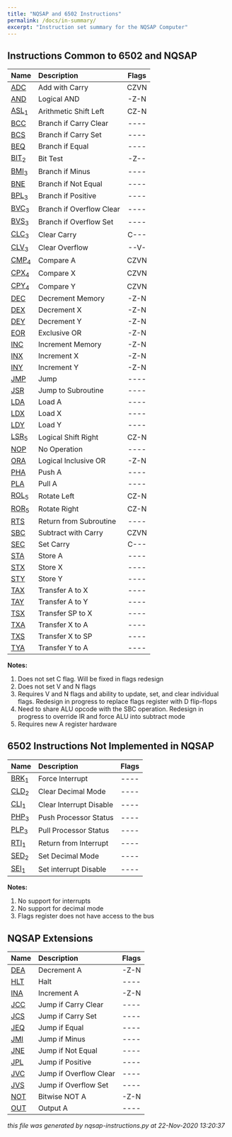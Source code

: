 ```yaml
---
title: "NQSAP and 6502 Instructions"
permalink: /docs/in-summary/
excerpt: "Instruction set summary for the NQSAP Computer"
---
```


## Instructions Common to 6502 and NQSAP

|Name|Description|Flags|
|:---|:---|:---:|
|[ADC](../in-details#adc)|Add with Carry|CZVN|
|[AND](../in-details#and)|Logical AND|-Z-N|
|[ASL](../in-details#asl)<sub>1</sub>|Arithmetic Shift Left|CZ-N|
|[BCC](../in-details#bcc)|Branch if Carry Clear|----|
|[BCS](../in-details#bcs)|Branch if Carry Set|----|
|[BEQ](../in-details#beq)|Branch if Equal|----|
|[BIT](../in-details#bit)<sub>2</sub>|Bit Test|-Z--|
|[BMI](../in-details#bmi)<sub>3</sub>|Branch if Minus|----|
|[BNE](../in-details#bne)|Branch if Not Equal|----|
|[BPL](../in-details#bpl)<sub>3</sub>|Branch if Positive|----|
|[BVC](../in-details#bvc)<sub>3</sub>|Branch if Overflow Clear|----|
|[BVS](../in-details#bvs)<sub>3</sub>|Branch if Overflow Set|----|
|[CLC](../in-details#clc)<sub>3</sub>|Clear Carry|C---|
|[CLV](../in-details#clv)<sub>3</sub>|Clear Overflow|--V-|
|[CMP](../in-details#cmp)<sub>4</sub>|Compare A|CZVN|
|[CPX](../in-details#cpx)<sub>4</sub>|Compare X|CZVN|
|[CPY](../in-details#cpy)<sub>4</sub>|Compare Y|CZVN|
|[DEC](../in-details#dec)|Decrement Memory|-Z-N|
|[DEX](../in-details#dex)|Decrement X|-Z-N|
|[DEY](../in-details#dey)|Decrement Y|-Z-N|
|[EOR](../in-details#eor)|Exclusive OR|-Z-N|
|[INC](../in-details#inc)|Increment Memory|-Z-N|
|[INX](../in-details#inx)|Increment X|-Z-N|
|[INY](../in-details#iny)|Increment Y|-Z-N|
|[JMP](../in-details#jmp)|Jump|----|
|[JSR](../in-details#jsr)|Jump to Subroutine|----|
|[LDA](../in-details#lda)|Load A|----|
|[LDX](../in-details#ldx)|Load X|----|
|[LDY](../in-details#ldy)|Load Y|----|
|[LSR](../in-details#lsr)<sub>5</sub>|Logical Shift Right|CZ-N|
|[NOP](../in-details#nop)|No Operation|----|
|[ORA](../in-details#ora)|Logical Inclusive OR|-Z-N|
|[PHA](../in-details#pha)|Push A|----|
|[PLA](../in-details#pla)|Pull A|----|
|[ROL](../in-details#rol)<sub>5</sub>|Rotate Left|CZ-N|
|[ROR](../in-details#ror)<sub>5</sub>|Rotate Right|CZ-N|
|[RTS](../in-details#rts)|Return from Subroutine|----|
|[SBC](../in-details#sbc)|Subtract with Carry|CZVN|
|[SEC](../in-details#sec)|Set Carry|C---|
|[STA](../in-details#sta)|Store A|----|
|[STX](../in-details#stx)|Store X|----|
|[STY](../in-details#sty)|Store Y|----|
|[TAX](../in-details#tax)|Transfer A to X|----|
|[TAY](../in-details#tay)|Transfer A to Y|----|
|[TSX](../in-details#tsx)|Transfer SP to X|----|
|[TXA](../in-details#txa)|Transfer X to A|----|
|[TXS](../in-details#txs)|Transfer X to SP|----|
|[TYA](../in-details#tya)|Transfer Y to A|----|

**Notes:**
1. Does not set C flag.  Will be fixed in flags redesign
1. Does not set V and N flags
1. Requires V and N flags and ability to update, set, and clear individual flags. Redesign in progress to replace flags register with D flip-flops
1. Need to share ALU opcode with the SBC operation.  Redesign in progress to override IR and force ALU into subtract mode
1. Requires new A register hardware
## 6502 Instructions Not Implemented in NQSAP

|Name|Description|Flags|
|:---|:---|:---:|
|[BRK](../in-details#brk)<sub>1</sub>|Force Interrupt|----|
|[CLD](../in-details#cld)<sub>2</sub>|Clear Decimal Mode|----|
|[CLI](../in-details#cli)<sub>1</sub>|Clear Interrupt Disable|----|
|[PHP](../in-details#php)<sub>3</sub>|Push Processor Status|----|
|[PLP](../in-details#plp)<sub>3</sub>|Pull Processor Status|----|
|[RTI](../in-details#rti)<sub>1</sub>|Return from Interrupt|----|
|[SED](../in-details#sed)<sub>2</sub>|Set Decimal Mode|----|
|[SEI](../in-details#sei)<sub>1</sub>|Set interrupt Disable|----|

**Notes:**
1. No support for interrupts
1. No support for decimal mode
1. Flags register does not have access to the bus
## NQSAP Extensions

|Name|Description|Flags|
|:---|:---|:---:|
|[DEA](../in-details#dea)|Decrement A|-Z-N|
|[HLT](../in-details#hlt)|Halt|----|
|[INA](../in-details#ina)|Increment A|-Z-N|
|[JCC](../in-details#jcc)|Jump if Carry Clear|----|
|[JCS](../in-details#jcs)|Jump if Carry Set|----|
|[JEQ](../in-details#jeq)|Jump if Equal|----|
|[JMI](../in-details#jmi)|Jump if Minus|----|
|[JNE](../in-details#jne)|Jump if Not Equal|----|
|[JPL](../in-details#jpl)|Jump if Positive|----|
|[JVC](../in-details#jvc)|Jump if Overflow Clear|----|
|[JVS](../in-details#jvs)|Jump if Overflow Set|----|
|[NOT](../in-details#not)|Bitwise NOT A|-Z-N|
|[OUT](../in-details#out)|Output A|----|


*this file was generated by nqsap-instructions.py at 22-Nov-2020 13:20:37*
